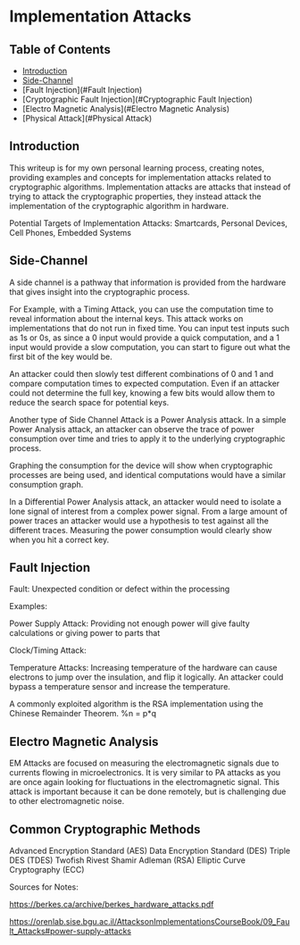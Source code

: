 
# Implementation Attacks

## Table of Contents
* [Introduction](#introduction)
* [Side-Channel](#Side-Channel)
* [Fault Injection](#Fault Injection)
* [Cryptographic Fault Injection](#Cryptographic Fault Injection)
* [Electro Magnetic Analysis](#Electro Magnetic Analysis)
* [Physical Attack](#Physical Attack)


## Introduction

This writeup is for my own personal learning process, creating notes, providing examples and concepts for implementation attacks related to cryptographic algorithms. Implementation attacks are attacks that instead of trying to attack the cryptographic properties, they instead attack the implementation of the cryptographic algorithm in hardware. 

Potential Targets of Implementation Attacks: Smartcards, Personal Devices, Cell Phones, Embedded Systems

## Side-Channel 

A side channel is a pathway that information is provided from the hardware that gives insight into the cryptographic process.

For Example, with a Timing Attack, you can use the computation time to reveal information about the internal keys. This attack works on implementations that do not run in fixed time. You can input test inputs such as 1s or 0s, as since a 0 input would provide a quick computation, and a 1 input would provide a slow computation, you can start to figure out what the first bit of the key would be.

An attacker could then slowly test different combinations of 0 and 1 and compare computation times to expected computation. Even if an attacker could not determine the full key, knowing a few bits would allow them to reduce the search space for potential keys.

Another type of Side Channel Attack is a Power Analysis attack. In a simple Power Analysis attack, an attacker can observe the trace of power consumption over time and tries to apply it to the underlying cryptographic process. 

Graphing the consumption for the device will show when cryptographic processes are being used, and identical computations would have a similar consumption graph. 

In a Differential Power Analysis attack, an attacker would need to isolate a lone signal of interest from a complex power signal. From a large amount of power traces an attacker would use a hypothesis to test against all the different traces. Measuring the power consumption would clearly show when you hit a correct key.

## Fault Injection

Fault: Unexpected condition or defect within the processing

Examples: 

Power Supply Attack: Providing not enough power will give faulty calculations or giving power to parts that 

Clock/Timing Attack: 

Temperature Attacks: Increasing temperature of the hardware can cause electrons to jump over the insulation, and flip it logically. An attacker could bypass a temperature sensor and increase the temperature.

A commonly exploited algorithm is the RSA implementation using the Chinese Remainder Theorem. %n = p*q 

## Electro Magnetic Analysis

EM Attacks are focused on measuring the electromagnetic signals due to currents flowing in microelectronics. It is very similar to PA attacks as you are once again looking for fluctuations in the electromagnetic signal. This attack is important because it can be done remotely, but is challenging due to other electromagnetic noise.

## Common Cryptographic Methods

Advanced Encryption Standard (AES)
Data Encryption Standard (DES)
Triple DES (TDES)
Twofish
Rivest Shamir Adleman (RSA)
Elliptic Curve Cryptography (ECC) 

Sources for Notes:

https://berkes.ca/archive/berkes_hardware_attacks.pdf

https://orenlab.sise.bgu.ac.il/AttacksonImplementationsCourseBook/09_Fault_Attacks#power-supply-attacks

